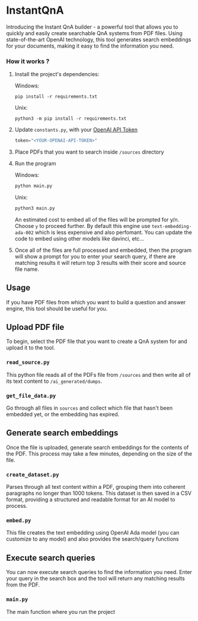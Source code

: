 # InstantQnA
Introducing the Instant QnA builder - a powerful tool that allows you to quickly and easily create searchable QnA systems from PDF files. Using state-of-the-art OpenAI technology, this tool generates search embeddings for your documents, making it easy to find the information you need. 

### How it works ?

1. Install the project's dependencies:   

   Windows:
   ```
   pip install -r requirements.txt
   ```
   Unix:
   ```
   python3 -m pip install -r requirements.txt
   ```

2. Update ```constants.py```, with your [OpenAI API Token]([https://beta.openai.com/account/api-keys])
   ```python
   token="<YOUR-OPENAI-API-TOKEN>"
   ```   

3. Place PDFs that you want to search inside ```/sources``` directory

4. Run the program

   Windows:
   ```bash
   python main.py
   ```
   Unix:
   ```bash
   python3 main.py
   ```

    An estimated cost to embed all of the files will be prompted for y/n. Choose `y` to proceed further.
    By default this engine use `text-embedding-ada-002` which is less expensive and also perfomant. You can update
    the code to embed using other models like davinci, etc...

5.  Once all of the files are full processed and embedded, then the program will show a prompt for you to enter your search query, if there are matching results it will return top 3 results with their score and source file name.

## Usage


If you have PDF files from which you want to build a question and answer engine, this tool should be useful for you. 

## Upload PDF file

To begin, select the PDF file that you want to create a QnA system for and upload it to the tool.

### ```read_source.py```
This python file reads all of the PDFs file from  ```/sources``` and then write all of its text content to ```/ai_generated/dumps```.

### ```get_file_data.py```
  Go through all files in ```sources``` and collect which file that hasn't been embedded yet, or the embedding has expired.


## Generate search embeddings

Once the file is uploaded, generate search embeddings for the contents of the PDF. This process may take a few minutes, depending on the size of the file.

### ```create_dataset.py```
Parses through all text content within a PDF, grouping them into coherent paragraphs no longer than 1000 tokens. This dataset is then saved in a CSV format, providing a structured and readable format for an AI model to process.

### ```embed.py```
  This file creates the text embedding using OpenAI Ada model (you can customize to any model) and also provides the search/query functions


## Execute search queries
You can now execute search queries to find the information you need. Enter your query in the search box and the tool will return any matching results from the PDF.

### ```main.py```
  The main function where you run the project
